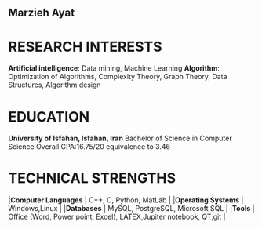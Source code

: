 ## Marzieh Ayat

# RESEARCH INTERESTS
**Artificial intelligence**:  Data mining, Machine Learning
**Algorithm**: Optimization of Algorithms, Complexity Theory, Graph Theory, Data Structures, Algorithm design
# EDUCATION
**University of Isfahan, Isfahan, Iran**
Bachelor of Science in Computer Science
Overall GPA:16.75/20 equivalence to 3.46
# TECHNICAL STRENGTHS
|**Computer Languages**  | C++, C, Python, MatLab |
|**Operating Systems** | Windows,Linux |
|**Databases**  | MySQL, PostgreSQL, Microsoft SQL  |
|**Tools**  | Office (Word, Power point, Excel), LATEX,Jupiter notebook, QT,git |
